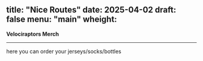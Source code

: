 title: "Nice Routes"
date: 2025-04-02
draft: false
menu: "main"
wheight: 
---

**Velociraptors Merch**

---

here you can order your jerseys/socks/bottles